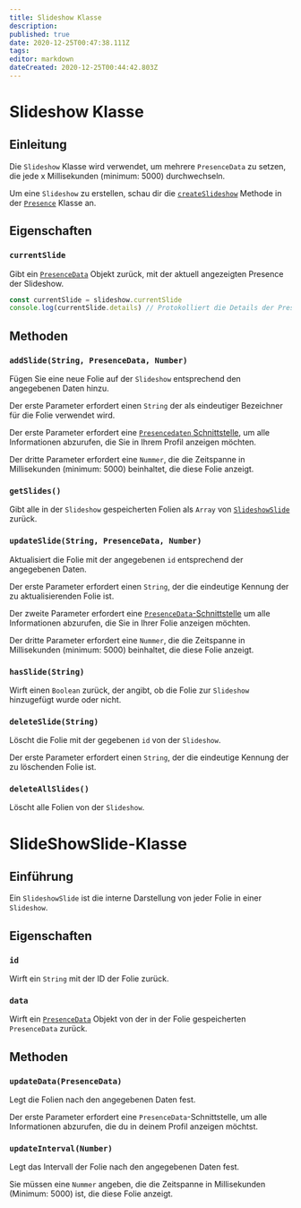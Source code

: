 ```yaml
---
title: Slideshow Klasse
description:
published: true
date: 2020-12-25T00:47:38.111Z
tags:
editor: markdown
dateCreated: 2020-12-25T00:44:42.803Z
---
```


# Slideshow Klasse

## Einleitung

Die `Slideshow` Klasse wird verwendet, um mehrere `PresenceData` zu setzen, die jede x Millisekunden (minimum: 5000) durchwechseln.

Um eine `Slideshow` zu erstellen, schau dir die [`createSlideshow`](/dev/presence/class#createslideshow) Methode in der [`Presence`](/dev/presence/class) Klasse an.

## Eigenschaften

### `currentSlide`

Gibt ein [`PresenceData`](/dev/presence/class#presencedata-interface) Objekt zurück, mit der aktuell angezeigten Presence der Slideshow.

```typescript
const currentSlide = slideshow.currentSlide
console.log(currentSlide.details) // Protokolliert die Details der PresenceData in der Konsole
```

## Methoden

### `addSlide(String, PresenceData, Number)`

Fügen Sie eine neue Folie auf der `Slideshow` entsprechend den angegebenen Daten hinzu.

Der erste Parameter erfordert einen `String` der als eindeutiger Bezeichner für die Folie verwendet wird.

Der erste Parameter erfordert eine [`Presencedaten` Schnittstelle](/dev/presence/class#presencedata-interface), um alle Informationen abzurufen, die Sie in Ihrem Profil anzeigen möchten.

Der dritte Parameter erfordert eine `Nummer`, die die Zeitspanne in Millisekunden (minimum: 5000) beinhaltet, die diese Folie anzeigt.

### `getSlides()`

Gibt alle in der `Slideshow` gespeicherten Folien als `Array` von [`SlideshowSlide`](#slideshowslide-class) zurück.

### `updateSlide(String, PresenceData, Number)`

Aktualisiert die Folie mit der angegebenen `id` entsprechend der angegebenen Daten.

Der erste Parameter erfordert einen `String`, der die eindeutige Kennung der zu aktualisierenden Folie ist.

Der zweite Parameter erfordert eine [`PresenceData`-Schnittstelle](/dev/presence/class#presencedata-interface) um alle Informationen abzurufen, die Sie in Ihrer Folie anzeigen möchten.

Der dritte Parameter erfordert eine `Nummer`, die die Zeitspanne in Millisekunden (minimum: 5000) beinhaltet, die diese Folie anzeigt.

### `hasSlide(String)`

Wirft einen `Boolean` zurück, der angibt, ob die Folie zur `Slideshow` hinzugefügt wurde oder nicht.

### `deleteSlide(String)`

Löscht die Folie mit der gegebenen `id` von der `Slideshow`.

Der erste Parameter erfordert einen `String`, der die eindeutige Kennung der zu löschenden Folie ist.

### `deleteAllSlides()`

Löscht alle Folien von der `Slideshow`.

# SlideShowSlide-Klasse

## Einführung

Ein `SlideshowSlide` ist die interne Darstellung von jeder Folie in einer `Slideshow`.

## Eigenschaften

### `id`

Wirft ein `String` mit der ID der Folie zurück.

### `data`

Wirft ein [`PresenceData`](/dev/presence/class#presencedata-interface) Objekt von der in der Folie gespeicherten `PresenceData` zurück.

## Methoden

### `updateData(PresenceData)`

Legt die Folien nach den angegebenen Daten fest.

Der erste Parameter erfordert eine `PresenceData`-Schnittstelle, um alle Informationen abzurufen, die du in deinem Profil anzeigen möchtst.

### `updateInterval(Number)`

Legt das Intervall der Folie nach den angegebenen Daten fest.

Sie müssen eine `Nummer` angeben, die die Zeitspanne in Millisekunden (Minimum: 5000) ist, die diese Folie anzeigt.